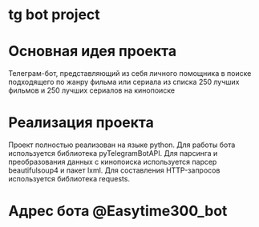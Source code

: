 # tg bot project

# Основная идея проекта
Телеграм-бот, представляющий из себя личного помощника в поиске подходящего по жанру фильма или сериала 
из списка 250 лучших фильмов и 250 лучших сериалов на кинопоиске

# Реализация проекта
Проект полностью реализован на языке python. Для работы бота используется библиотека pyTelegramBotAPI. 
Для парсинга и преобразования данных с кинопоиска используется парсер beautifulsoup4 и пакет lxml. 
Для составления HTTP-запросов используется библиотека requests. 

# Адрес бота @Easytime300_bot
